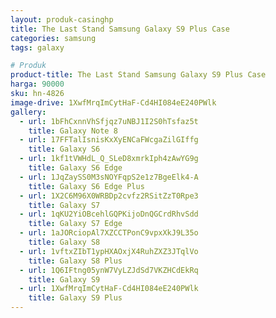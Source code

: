 ```yaml
---
layout: produk-casinghp
title: The Last Stand Samsung Galaxy S9 Plus Case
categories: samsung
tags: galaxy

# Produk
product-title: The Last Stand Samsung Galaxy S9 Plus Case
harga: 90000
sku: hn-4826
image-drive: 1XwfMrqImCytHaF-Cd4HI084eE240PWlk
gallery:
  - url: 1bFhCxnnVhSfjqz7uNBJ1I2S0hTsfaz5t
    title: Galaxy Note 8
  - url: 17FFTalIsnisKxXyENCaFWcgaZilGIffg
    title: Galaxy S6
  - url: 1kf1tVWHdL_Q_SLeD8xmrkIph4zAwYG9g
    title: Galaxy S6 Edge
  - url: 1JqZaySS0M3sNOYFqpS2e1z7BgeElk4-A
    title: Galaxy S6 Edge Plus
  - url: 1X2C6M96X0WRBDp2cvfz2RSitZzT0Rpe3
    title: Galaxy S7
  - url: 1qKU2YiOBcehlGQPKijoDnQGCrdRhvSdd
    title: Galaxy S7 Edge
  - url: 1aJORciopAl7XZCCTPonC9vpxXkJ9L35o
    title: Galaxy S8
  - url: 1vftxZIbT1ypHXAOxjX4RuhZXZ3JTqlVo
    title: Galaxy S8 Plus
  - url: 1Q6IFtng05ynW7VyLZJdSd7VKZHCdEkRq
    title: Galaxy S9
  - url: 1XwfMrqImCytHaF-Cd4HI084eE240PWlk
    title: Galaxy S9 Plus
---
```

